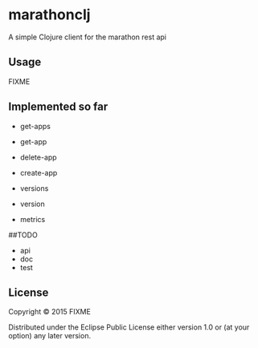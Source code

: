 # marathonclj

A simple Clojure client for the marathon rest api

## Usage

FIXME

## Implemented so far

+ get-apps
+ get-app
+ delete-app
+ create-app
+ versions
+ version



+ metrics

##TODO
+ api
+ doc
+ test


## License

Copyright © 2015 FIXME

Distributed under the Eclipse Public License either version 1.0 or (at
your option) any later version.
